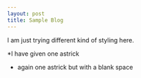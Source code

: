 ```yaml
---
layout: post
title: Sample Blog
---
```


<div class="message">
  I am just trying different kind of styling here.
</div>

*I have given one astrick
* again one astrick but with a blank space

